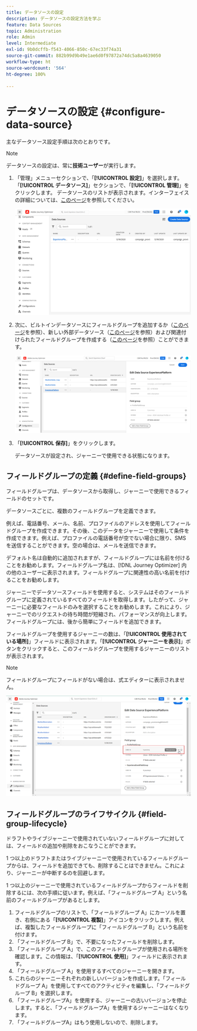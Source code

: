 ```yaml
---
title: データソースの設定
description: データソースの設定方法を学ぶ
feature: Data Sources
topic: Administration
role: Admin
level: Intermediate
exl-id: 9b0dcffb-f543-4066-850c-67ec33f74a31
source-git-commit: 882b99d9b49e1ae6d0f97872a74dc5a8a4639050
workflow-type: ht
source-wordcount: '564'
ht-degree: 100%

---
```


# データソースの設定 {#configure-data-source}

主なデータソース設定手順は次のとおりです。

>[!NOTE]
>
>データソースの設定は、常に&#x200B;**技術ユーザー**&#x200B;が実行します。

1. 「管理」メニューセクションで、「**[!UICONTROL 設定]**」を選択します。 「**[!UICONTROL データソース]**」セクションで、「**[!UICONTROL 管理]**」をクリックします。 データソースのリストが表示されます。インターフェイスの詳細については、[このページ](../start/user-interface.md)を参照してください。

   ![](assets/journey18.png)

1. 次に、ビルトインデータソースにフィールドグループを追加するか（[このページ](../datasource/adobe-experience-platform-data-source.md)を参照）、新しい外部データソース（[このページ](../datasource/external-data-sources.md)を参照）および関連付けられたフィールドグループを作成する（[このページ](../datasource/configure-data-sources.md#define-field-groups)を参照）ことができます。


   ![](assets/journey23.png)

1. 「**[!UICONTROL 保存]**」をクリックします。

   データソースが設定され、ジャーニーで使用できる状態になります。

## フィールドグループの定義 {#define-field-groups}

フィールドグループは、データソースから取得し、ジャーニーで使用できるフィールドのセットです。

データソースごとに、複数のフィールドグループを定義できます。

例えば、電話番号、メール、名前、プロファイルのアドレスを使用してフィールドグループを作成できます。その後、このデータをジャーニーで使用して条件を作成できます。例えば、プロファイルの電話番号が空でない場合に限り、SMS を送信することができます。空の場合は、メールを送信できます。

デフォルト名は自動的に追加されますが、フィールドグループには名前を付けることをお勧めします。フィールドグループ名は、[!DNL Journey Optimizer] 内の他のユーザーに表示されます。フィールドグループに関連性の高い名前を付けることをお勧めします。

ジャーニーでデータソースフィールドを使用すると、システムはそのフィールドグループに定義されているすべてのフィールドを取得します。したがって、ジャーニーに必要なフィールドのみを選択することをお勧めします。これにより、ジャーニーでのリクエストの待ち時間が短縮され、パフォーマンスが向上します。フィールドグループには、後から簡単にフィールドを追加できます。

フィールドグループを使用するジャーニーの数は、「**[!UICONTROL 使用されている場所]**」フィールドに表示されます。「**[!UICONTROL ジャーニーを表示]**」ボタンをクリックすると、このフィールドグループを使用するジャーニーのリストが表示されます。

>[!NOTE]
>
>フィールドグループにフィールドがない場合は、式エディターに表示されません。

![](assets/journey3bis.png)

## フィールドグループのライフサイクル {#field-group-lifecycle}

ドラフトやライブジャーニーで使用されていないフィールドグループに対しては、フィールドの追加や削除をおこなうことができます。

1 つ以上のドラフトまたはライブジャーニーで使用されているフィールドグループからは、フィールドを追加できても、削除することはできません。これにより、ジャーニーが中断するのを回避します。

1 つ以上のジャーニーで使用されているフィールドグループからフィールドを削除するには、次の手順に従います。例えば、「フィールドグループ A」という名前のフィールドグループがあるとします。

1. フィールドグループのリストで、「フィールドグループ A」にカーソルを置き、右側にある「**[!UICONTROL 複製]**」アイコンをクリックします。例えば、複製したフィールドグループに「フィールドグループ B」という名前を付けます。
1. 「フィールドグループ B」で、不要になったフィールドを削除します。
1. 「フィールドグループ A」で、このフィールドグループが使用される場所を確認します。この情報は、「**[!UICONTROL 使用]**」フィールドに表示されます。
1. 「フィールドグループ A」を使用するすべてのジャーニーを開きます。
1. これらのジャーニーそれぞれの新しいバージョンを作成します。「フィールドグループ A」を使用してすべてのアクティビティを編集し、「フィールドグループ B」を選択します。
1. 「フィールドグループA」を使用する、ジャーニーの古いバージョンを停止します。すると、「フィールドグループA」を使用するジャーニーはなくなります。
1. 「フィールドグループA」はもう使用しないので、削除します。
